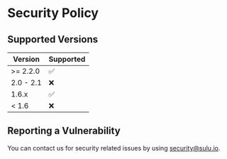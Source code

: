 # Security Policy

## Supported Versions

| Version   | Supported          |
| --------- | ------------------ |
| >= 2.2.0  | :white_check_mark: |
| 2.0 - 2.1 | :x:                |
| 1.6.x     | :white_check_mark: |
| < 1.6     | :x:                |

## Reporting a Vulnerability

You can contact us for security related issues by using [security@sulu.io](mailto:security@sulu.io).
